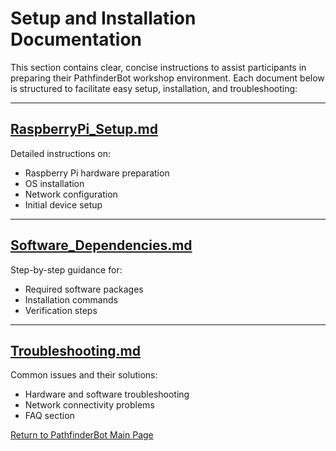 # Setup and Installation Documentation

This section contains clear, concise instructions to assist participants in preparing their PathfinderBot workshop environment. Each document below is structured to facilitate easy setup, installation, and troubleshooting:

---

## [RaspberryPi\_Setup.md](RaspberryPi_Setup.md)

Detailed instructions on:

* Raspberry Pi hardware preparation
* OS installation
* Network configuration
* Initial device setup

---

## [Software\_Dependencies.md](Software_Dependencies.md)

Step-by-step guidance for:

* Required software packages
* Installation commands
* Verification steps

---

## [Troubleshooting.md](Troubleshooting.md)

Common issues and their solutions:

* Hardware and software troubleshooting
* Network connectivity problems
* FAQ section

[Return to PathfinderBot Main Page](README.md)

